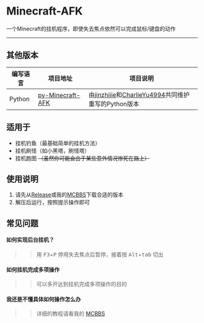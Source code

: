 # Minecraft-AFK
一个Minecraft的挂机程序，即使失去焦点依然可以完成鼠标/键盘的动作<br>

----
## 其他版本
| 编写语言 | 项目地址 | 项目说明
| ---- | ---- | ---- |
| Python | [py-Minecraft-AFK](https://github.com/jinzhijie/py-Minecraft-AFK) | 由[jinzhijie](https://github.com/jinzhijie)和[CharlieYu4994](https://github.com/CharlieYu4994)共同维护重写的Python版本

## 适用于
- 挂机钓鱼（最基础简单的挂机方法）
- 挂机刷怪（如小黑塔，刷怪塔）
- 挂机跑图 ~~（虽然你可能会由于某些意外情况惨死在路上）~~

## 使用说明
1. 请先从[Release](https://github.com/Cheny233/Minecraft-AFK/releases)或我的[MCBBS](https://www.mcbbs.net/thread-984834-1-1.html)下载合适的版本
2. 解压后运行，按照提示操作即可

## 常见问题
#### 如何实现后台挂机？
>>用 <kbd>F3</kbd>+<kbd>P</kbd> 停用失去焦点后暂停，接着按 <kbd>Alt</kbd>+<kbd>tab</kbd> 切出
  
#### 如何挂机完成多项操作
>>可以多开达到挂机完成多项操作的目的
  
#### 我还是不懂具体如何操作怎么办
>>详细的教程请看我的 [MCBBS](https://www.mcbbs.net/thread-984834-1-1.html)<br>
